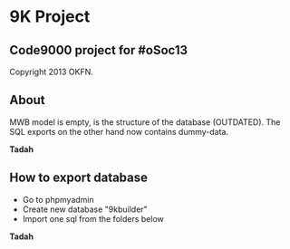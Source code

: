 # 9K Project

## Code9000 project for **#oSoc13**
Copyright 2013 OKFN.

## **About** 
MWB model is empty, is the structure of the database (OUTDATED). The SQL exports on the other hand now contains dummy-data.

**Tadah**

## **How to export database** 
- Go to phpmyadmin
- Create new database "9kbuilder"
- Import one sql from the folders below

**Tadah**
